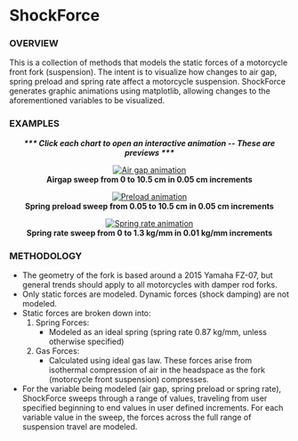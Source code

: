 # ShockForce
### OVERVIEW
This is a collection of methods that models the static forces of a motorcycle front fork (suspension).  The intent is to visualize how changes to air gap, spring preload and spring rate affect a motorcycle suspension. ShockForce generates graphic animations using matplotlib, allowing changes to the aforementioned variables to be visualized. 

### EXAMPLES

<p align="center">
<i><b>*** Click each chart to open an interactive animation -- These are previews ***</b></i> 
</p>

<p align="center">
  <a href=https://htmlpreview.github.io/?https://github.com/ericghara/ShockForce/blob/main/examples/airgap.html>
  <img src=https://user-images.githubusercontent.com/87097441/124851501-81eeed00-df57-11eb-8caf-3ec4f25d9536.gif alt="Air gap animation"></a><br>
  <b>Airgap sweep from 0 to 10.5 cm in 0.05 cm increments</b><br>
</p>

<p align="center">
  <a href=https://htmlpreview.github.io/?https://github.com/ericghara/ShockForce/blob/main/examples/preload.html>
  <img src=https://user-images.githubusercontent.com/87097441/124851507-85827400-df57-11eb-9aae-0cd5bf845540.gif alt="Preload animation"></a><br>
  <b>Spring preload sweep from 0.05 to 10.5 cm in 0.05 cm increments</b><br>
</p>

<p align="center">
  <a href=https://htmlpreview.github.io/?https://github.com/ericghara/ShockForce/blob/main/examples/springrate.html>
  <img src=https://user-images.githubusercontent.com/87097441/124851515-887d6480-df57-11eb-964a-68bdb8243d65.gif alt="Spring rate animation"></a><br>
  <b>Spring rate sweep from 0 to 1.3 kg/mm in 0.01 kg/mm increments</b><br>
</p>

### METHODOLOGY
* The geometry of the fork is based around a 2015 Yamaha FZ-07, but general trends should apply to all motorcycles with damper rod forks.
* Only static forces are modeled.  Dynamic forces (shock damping) are not modeled.
* Static forces are broken down into:
  1. Spring Forces:
      * Modeled as an ideal spring (spring rate 0.87 kg/mm, unless otherwise specified)
  2. Gas Forces:
      * Calculated using ideal gas law.  These forces arise from isothermal compression of air in the headspace as the fork (motorcycle front suspension) compresses.
* For the variable being modeled (air gap, spring preload or spring rate), ShockForce sweeps through a range of values, traveling from user specified beginning to end values in user defined increments.  For each variable value in the sweep, the forces across the full range of suspension travel are modeled.

